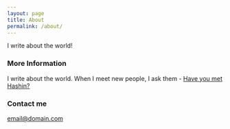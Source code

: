 ```yaml
---
layout: page
title: About
permalink: /about/
---
```


I write about the world!

### More Information

I write about the world. When I meet new people, I ask them - <a href="http://haveyoumethash.in" target="_blank">Have you met Hashin?</a>

### Contact me

[email@domain.com](mailto:mail@hashin.me)